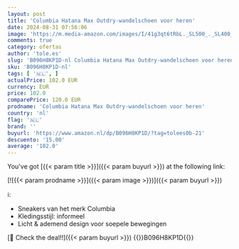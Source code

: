 ```yaml
---
layout: post
title: 'Columbia Hatana Max Outdry-wandelschoen voor heren'
date: 2024-08-31 07:56:06
image: 'https://m.media-amazon.com/images/I/41g3qt6tRbL._SL500_._SL400_.jpg'
comments: true
category: ofertas
author: 'tole.es'
slug: 'B096H8KP1D-nl Columbia Hatana Max Outdry-wandelschoen voor heren'
sku: 'B096H8KP1D-nl'
tags: [ '🇳🇱', ]
actualPrice: 102.0 EUR
currency: EUR
price: 102.0
comparePrice: 120.0 EUR
prodname: 'Columbia Hatana Max Outdry-wandelschoen voor heren'
country: 'nl'
flag: '🇳🇱'
brand: ''
buyurl: 'https://www.amazon.nl/dp/B096H8KP1D/?tag=tolees0b-21'
descuento: '15.00'
average: '102.0'
---
```


You've got [{{< param title >}}]({{< param buyurl >}}) at the following link:

[![{{< param prodname >}}]({{< param image >}})]({{< param buyurl >}})

ℹ️:

- Sneakers van het merk Columbia
- Kledingsstijl: informeel
- Licht & ademend design voor soepele bewegingen

[🛒 Check the deal!!]({{< param buyurl >}})
{{<world>}}B096H8KP1D{{</world>}}
